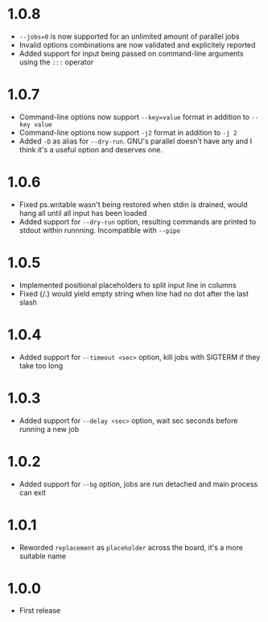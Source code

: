 # 1.0.8
- `--jobs=0` is now supported for an unlimited amount of parallel jobs
- Invalid options combinations are now validated and explicitely reported
- Added support for input being passed on command-line arguments using the `:::` operator

# 1.0.7
- Command-line options now support `--key=value` format in addition to `--key value`
- Command-line options now support `-j2` format in addition to `-j 2`
- Added `-D` as alias for `--dry-run`. GNU's parallel doesn't have any and I think it's a useful option and deserves one.

# 1.0.6
- Fixed ps.writable wasn't being restored when stdin is drained, would hang all until all input has been loaded
- Added support for `--dry-run` option, resulting commands are printed to stdout within runnning. Incompatible with `--pipe`

# 1.0.5
- Implemented positional placeholders to split input line in columns
- Fixed {/.} would yield empty string when line had no dot after the last slash

# 1.0.4
- Added support for `--timeout <sec>` option, kill jobs with SIGTERM if they take too long

# 1.0.3
- Added support for `--delay <sec>` option, wait sec seconds before running a new job

# 1.0.2
- Added support for `--bg` option, jobs are run detached and main process can exit

# 1.0.1
- Reworded `replacement` as `placeholder` across the board, it's a more suitable name

# 1.0.0
- First release